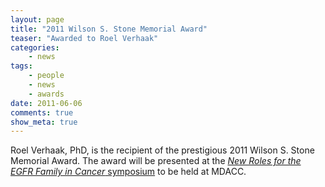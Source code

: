 ```yaml
---
layout: page
title: "2011 Wilson S. Stone Memorial Award"
teaser: "Awarded to Roel Verhaak"
categories:
    - news
tags:
    - people
    - news
    - awards
date: 2011-06-06
comments: true
show_meta: true
---
```


Roel Verhaak, PhD, is the recipient of the prestigious 2011 Wilson S. Stone Memorial Award. The award will be presented at the [*New Roles for the EGFR Family in Cancer* symposium](http://www.mdanderson.org/education-and-research/education-and-training/symposia-on-cancer-research.html) to be held at MDACC.
